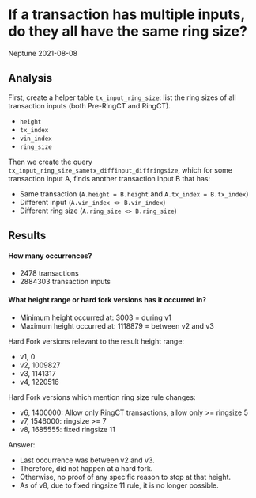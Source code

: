 # If a transaction has multiple inputs, do they all have the same ring size?
Neptune 2021-08-08

## Analysis
First, create a helper table `tx_input_ring_size`: list the ring sizes of all transaction inputs (both Pre-RingCT and RingCT).

- `height`
- `tx_index`
- `vin_index`
- `ring_size`

Then we create the query `tx_input_ring_size_sametx_diffinput_diffringsize`, which for some transaction input A, finds another transaction input B that has:  

- Same transaction (`A.height = B.height` and `A.tx_index = B.tx_index`)
- Different input (`A.vin_index <> B.vin_index`)
- Different ring size (`A.ring_size <> B.ring_size`)


## Results

#### How many occurrences?
- 2478 transactions
- 2884303 transaction inputs

#### What height range or hard fork versions has it occurred in?
- Minimum height occurred at: 3003 = during v1
- Maximum height occurred at: 1118879 = between v2 and v3
 
Hard Fork versions relevant to the result height range:
- v1, 0
- v2, 1009827
- v3, 1141317
- v4, 1220516

Hard Fork versions which mention ring size rule changes:
- v6, 1400000: Allow only RingCT transactions, allow only >= ringsize 5
- v7, 1546000: ringsize >= 7
- v8, 1685555: fixed ringsize 11

Answer:
- Last occurrence was between v2 and v3.
- Therefore, did not happen at a hard fork.
- Otherwise, no proof of any specific reason to stop at that height.
- As of v8, due to fixed ringsize 11 rule, it is no longer possible.